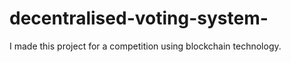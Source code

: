 # decentralised-voting-system-
  I made this project for a competition using blockchain technology.
